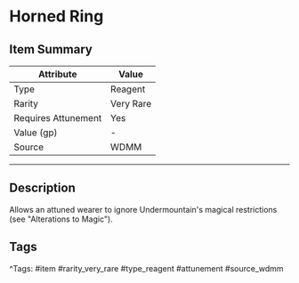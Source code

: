 # Horned Ring

## Item Summary

| Attribute            | Value                        |
|----------------------|------------------------------|
| Type                 | Reagent |
| Rarity               | Very Rare             |
| Requires Attunement  | Yes                |
| Value (gp)           | -    |
| Source               | WDMM |

---

## Description

Allows an attuned wearer to ignore Undermountain's magical restrictions (see "Alterations to Magic").

## Tags

^Tags: #item #rarity_very_rare #type_reagent #attunement #source_wdmm